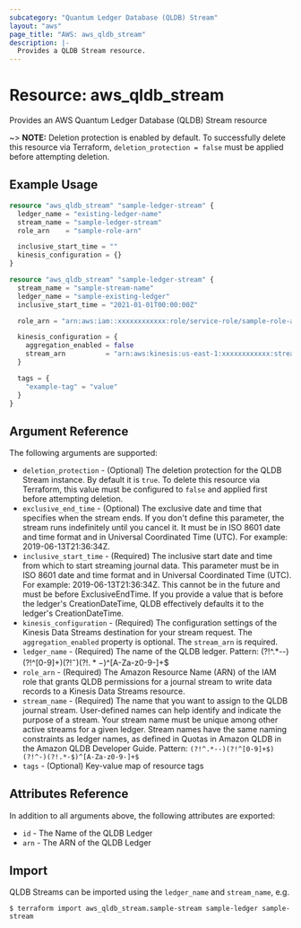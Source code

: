 ```yaml
---
subcategory: "Quantum Ledger Database (QLDB) Stream"
layout: "aws"
page_title: "AWS: aws_qldb_stream"
description: |-
  Provides a QLDB Stream resource.
---
```


# Resource: aws_qldb_stream

Provides an AWS Quantum Ledger Database (QLDB) Stream resource

~> **NOTE:** Deletion protection is enabled by default. To successfully delete this resource via Terraform, `deletion_protection = false` must be applied before attempting deletion.

## Example Usage

```terraform
resource "aws_qldb_stream" "sample-ledger-stream" {
  ledger_name = "existing-ledger-name"
  stream_name = "sample-ledger-stream"
  role_arn    = "sample-role-arn"

  inclusive_start_time = ""
  kinesis_configuration = {}
}

resource "aws_qldb_stream" "sample-ledger-stream" {
  stream_name = "sample-stream-name"
  ledger_name = "sample-existing-ledger"
  inclusive_start_time = "2021-01-01T00:00:00Z"

  role_arn = "arn:aws:iam::xxxxxxxxxxxx:role/service-role/sample-role-arn"

  kinesis_configuration = {
    aggregation_enabled = false
    stream_arn          = "arn:aws:kinesis:us-east-1:xxxxxxxxxxxx:stream/sample-kinesis-stream"
  }

  tags = {
    "example-tag" = "value"
  }
}
```

## Argument Reference

The following arguments are supported:
* `deletion_protection` - (Optional) The deletion protection for the QLDB Stream instance. By default it is `true`. To delete this resource via Terraform, this value must be configured to `false` and applied first before attempting deletion.
* `exclusive_end_time` - (Optional) The exclusive date and time that specifies when the stream ends. If you don't define this parameter, the stream runs indefinitely until you cancel it.  It must be in ISO 8601 date and time format and in Universal Coordinated Time (UTC). For example: 2019-06-13T21:36:34Z.
* `inclusive_start_time` - (Required) The inclusive start date and time from which to start streaming journal data. This parameter must be in ISO 8601 date and time format and in Universal Coordinated Time (UTC). For example: 2019-06-13T21:36:34Z.  This cannot be in the future and must be before ExclusiveEndTime.  If you provide a value that is before the ledger's CreationDateTime, QLDB effectively defaults it to the ledger's CreationDateTime.
* `kinesis_configuration` - (Required) The configuration settings of the Kinesis Data Streams destination for your stream request.  The `aggregation_enabled` property is optional.  The `stream_arn` is required.
* `ledger_name` - (Required) The name of the QLDB ledger.  Pattern: (?!^.*--)(?!^[0-9]+$)(?!^-)(?!.*-$)^[A-Za-z0-9-]+$
* `role_arn` - (Required) The Amazon Resource Name (ARN) of the IAM role that grants QLDB permissions for a journal stream to write data records to a Kinesis Data Streams resource.
* `stream_name` - (Required) The name that you want to assign to the QLDB journal stream. User-defined names can help identify and indicate the purpose of a stream.  Your stream name must be unique among other active streams for a given ledger. Stream names have the same naming constraints as ledger names, as defined in Quotas in Amazon QLDB in the Amazon QLDB Developer Guide.  Pattern: `(?!^.*--)(?!^[0-9]+$)(?!^-)(?!.*-$)^[A-Za-z0-9-]+$`
* `tags` - (Optional) Key-value map of resource tags

## Attributes Reference

In addition to all arguments above, the following attributes are exported:

* `id` - The Name of the QLDB Ledger
* `arn` - The ARN of the QLDB Ledger

## Import

QLDB Streams can be imported using the `ledger_name` and `stream_name`, e.g.

```
$ terraform import aws_qldb_stream.sample-stream sample-ledger sample-stream
```

